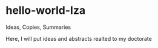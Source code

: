 # hello-world-Iza
Ideas, Copies, Summaries

Here, I will put ideas and abstracts realted to my doctorate
